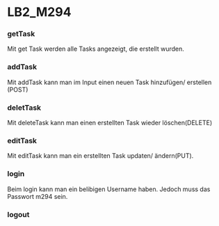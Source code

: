 # LB2_M294

### getTask

Mit get Task werden alle Tasks angezeigt, die erstellt wurden.

### addTask

Mit addTask kann man im Input einen neuen Task hinzufügen/ erstellen (POST)

### deletTask

Mit deleteTask kann man einen erstellten Task wieder löschen(DELETE)

### editTask

Mit editTask kann man ein erstellten Task updaten/ ändern(PUT).

### login

Beim login kann man ein belibigen Username haben. Jedoch muss das Passwort m294 sein.

### logout
